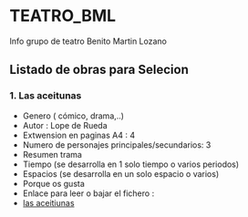# TEATRO_BML
Info grupo de teatro Benito Martin Lozano

## Listado de obras para Selecion

### 1. Las aceitunas

* Genero ( cómico, drama,..)
* Autor : Lope de Rueda
* Extwension en paginas A4 : 4
* Numero de personajes principales/secundarios: 3
* Resumen trama
* Tiempo (se desarrolla en 1 solo tiempo o  varios periodos)
* Espacios (se desarrolla en un solo espacio o varios)
* Porque os gusta
* Enlace para leer o bajar el fichero :
* [las aceitiunas](https://drive.google.com/file/d/12pfWHfCS2ozrEAyv6qG5nnq-45Zxm6RB/view?usp=sharing)
